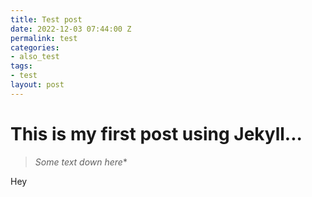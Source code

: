 ```yaml
---
title: Test post
date: 2022-12-03 07:44:00 Z
permalink: test
categories:
- also_test
tags:
- test
layout: post
---
```


# This is my first post using Jekyll...

> *Some text down here*\*
<p>Hey</p>